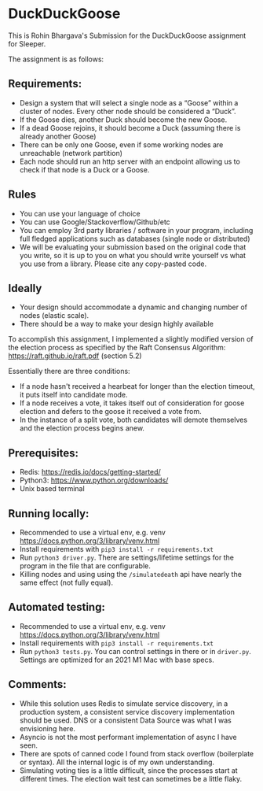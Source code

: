# DuckDuckGoose

This is Rohin Bhargava's Submission for the DuckDuckGoose assignment for Sleeper.

The assignment is as follows:
## Requirements:
- Design a system that will select a single node as a “Goose” within a cluster of nodes. Every other node should be considered a “Duck”.
- If the Goose dies, another Duck should become the new Goose. 
- If a dead Goose rejoins, it should become a Duck (assuming there is already another Goose)
- There can be only one Goose, even if some working nodes are unreachable (network partition)
- Each node should run an http server with an endpoint allowing us to check if that node is a Duck or a Goose.
## Rules
- You can use your language of choice
- You can use Google/Stackoverflow/Github/etc
- You can employ 3rd party libraries / software in your program, including full fledged applications such as databases (single node or distributed)
- We will be evaluating your submission based on the original code that you write, so it is up to you on what you should write yourself vs what you use from a library. Please cite any copy-pasted code.
## Ideally
- Your design should accommodate a dynamic and changing number of nodes (elastic scale). 
- There should be a way to make your design highly available

To accomplish this assignment, I implemented a slightly modified version of the election process as specified by the Raft Consensus Algorithm:
https://raft.github.io/raft.pdf (section 5.2)

Essentially there are three conditions:
- If a node hasn't received a hearbeat for longer than the election timeout, it puts itself into candidate mode.
- If a node receives a vote, it takes itself out of consideration for goose election and defers to the goose it received a vote from.
- In the instance of a split vote, both candidates will demote themselves and the election process begins anew.

## Prerequisites:
- Redis: https://redis.io/docs/getting-started/
- Python3: https://www.python.org/downloads/
- Unix based terminal

## Running locally:
- Recommended to use a virtual env, e.g. venv https://docs.python.org/3/library/venv.html
- Install requirements with `pip3 install -r requirements.txt`
- Run `python3 driver.py`. There are settings/lifetime settings for the program in the file that are configurable.
- Killing nodes and using using the `/simulatedeath` api have nearly the same effect (not fully equal).

## Automated testing:
- Recommended to use a virtual env, e.g. venv https://docs.python.org/3/library/venv.html
- Install requirements with `pip3 install -r requirements.txt`
- Run `python3 tests.py`. You can control settings in there or in `driver.py`. Settings are optimized for an 2021 M1 Mac with base specs.

## Comments:
- While this solution uses Redis to simulate service discovery, in a production system, a consistent service discovery implementation should be used. DNS or a consistent Data Source was what I was envisioning here.
- Asyncio is not the most performant implementation of async I have seen.
- There are spots of canned code I found from stack overflow (boilerplate or syntax). All the internal logic is of my own understanding.
- Simulating voting ties is a little difficult, since the processes start at different times. The election wait test can sometimes be a little flaky.
